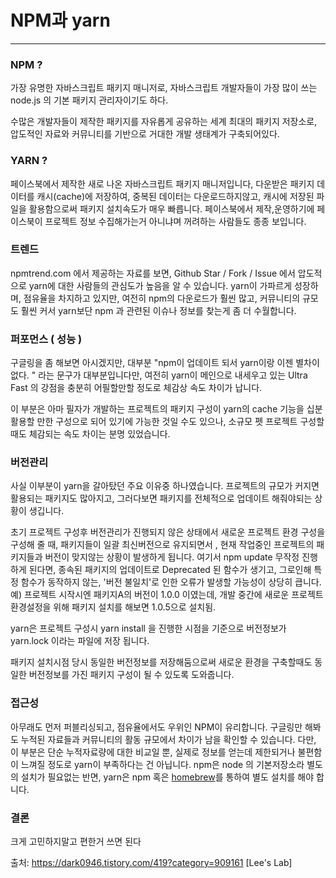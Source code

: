 # NPM과 yarn

------

### NPM ?

가장 유명한 자바스크립트 패키지 매니저로, 자바스크립트 개발자들이 가장 많이 쓰는 node.js 의 기본 패키지 관리자이기도 하다.

수많은 개발자들이 제작한 패키지를 자유롭게 공유하는 세계 최대의 패키지 저장소로, 압도적인 자료와 커뮤니티를 기반으로 거대한 개발 생태계가 구축되어있다.

 

### YARN ?

페이스북에서 제작한 새로 나온 자바스크립트 패키지 매니저입니다, 다운받은 패키지 데이터를 캐시(cache)에 저장하여, 중복된 데이터는 다운로드하지않고, 캐시에 저장된 파일을 활용함으로써 패키지 설치속도가 매우 빠릅니다.
페이스북에서 제작,운영하기에 페이스북이 프로젝트 정보 수집해가는거 아니냐며 꺼려하는 사람들도 종종 보입니다.

 

### 트렌드

npmtrend.com 에서 제공하는 자료를 보면, Github Star / Fork / Issue 에서 압도적으로 yarn에 대한 사람들의 관심도가 높음을 알 수 있습니다. yarn이 가파르게 성장하며, 점유율을 차지하고 있지만, 여전히 npm의 다운로드가 훨씬 많고, 커뮤니티의 규모도 훨씬 커서 yarn보단 npm 과 관련된 이슈나 정보를 찾는게 좀 더 수월합니다.



### 퍼포먼스 ( 성능 )

구글링을 좀 해보면 아시겠지만, 대부분 "npm이 업데이트 되서 yarn이랑 이젠 별차이 없다. " 라는 문구가 대부분입니다만, 여전히 yarn이 메인으로 내세우고 있는 Ultra Fast 의 강점을 충분히 어필할만할 정도로 체감상 속도 차이가 납니다.

이 부분은 아마 필자가 개발하는 프로젝트의 패키지 구성이 yarn의 cache 기능을 십분 활용할 만한 구성으로 되어 있기에 가능한 것일 수도 있으나, 소규모 펫 프로젝트 구성할때도 체감되는 속도 차이는 분명 있었습니다.

 

### 버전관리

사실 이부분이 yarn을 갈아탔던 주요 이유중 하나였습니다.
프로젝트의 규모가 커지면 활용되는 패키지도 많아지고, 그러다보면 패키지를 전체적으로 업데이트 해줘야되는 상황이 생깁니다.

초기 프로젝트 구성후 버전관리가 진행되지 않은 상태에서 새로운 프로젝트 환경 구성을 구성해 줄 때, 패키지들이 일괄 최신버전으로 유지되면서 , 현재 작업중인 프로젝트의 패키지들과 버전이 맞지않는 상황이 발생하게 됩니다.
여기서 npm update 무작정 진행하게 된다면, 종속된 패키지의 업데이트로 Deprecated 된 함수가 생기고, 그로인해 특정 함수가 동작하지 않는, '버전 불일치'로 인한 오류가 발생할 가능성이 상당히 큽니다.
예) 프로젝트 시작시엔 패키지A의 버전이 1.0.0 이였는데, 개발 중간에 새로운 프로젝트 환경설정을 위해 패키지 설치를 해보면 1.0.5으로 설치됨.

 

yarn은 프로젝트 구성시 yarn install 을 진행한 시점을 기준으로 버전정보가 yarn.lock 이라는 파일에 저장 됩니다.

패키지 설치시점 당시 동일한 버전정보를 저장해둠으로써 새로운 환경을 구축할때도 동일한 버전정보를 가진 패키지 구성이 될 수 있도록 도와줍니다.

 

### 접근성

아무래도 먼저 퍼블리싱되고, 점유율에서도 우위인 NPM이 유리합니다.
구글링만 해봐도 누적된 자료들과 커뮤니티의 활동 규모에서 차이가 남을 확인할 수 있습니다.
다만, 이 부분은 단순 누적자료량에 대한 비교일 뿐, 실제로 정보를 얻는데 제한되거나 불편함이 느껴질 정도로 yarn이 부족하다는 건 아닙니다.
npm은 node 의 기본저장소라 별도의 설치가 필요없는 반면, yarn은 npm 혹은 [homebrew](https://brew.sh/index_ko.html)를 통하여 별도 설치를 해야 합니다.

### 

### 결론

크게 고민하지말고 편한거 쓰면 된다



출처: https://dark0946.tistory.com/419?category=909161 [Lee's Lab]
